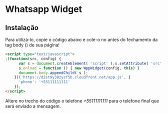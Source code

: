 # Whatsapp Widget

## Instalação

Para utilizá-lo, copie o código abaixo e cole-o no antes do fechamento da tag body (</body>) de sua página! 

```html
<script type="text/javascript">
;(function(src, config) {
      var s = document.createElement( 'script' );s.setAttribute( 'src', src );
      s.onload = function () { new WppWidget(config, this) }
      document.body.appendChild( s );
    })('https://d2st9y38zyzf5b.cloudfront.net/app.js', {
      'phone': '+55111111111'
    });
</script>
```

Altere no trecho do código o telefone *+55111111111* para o telefone final que será enviado a mensagem. 

